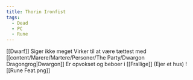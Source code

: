 ```yaml
---
title: Thorin Ironfist
tags:
  - Dead
  - PC
  - Rune
---
```


[[Dwarf]]
Siger ikke meget
Virker til at være tættest med [[content/Marere/Martere/Personer/The Party/Dwargon Dragongrog|Dwargon]]
Er opvokset og beboer i [[Frallige]] (Ejer et hus)
![[Rune Feat.png]]